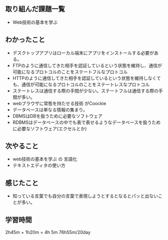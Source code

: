## 取り組んだ課題一覧

- Web技術の基本を学ぶ

## わかったこと

- デスクトップアプリはローカル端末にアプリをインストールする必要がある。
- FTPのように通信してきた相手を認証しているという状態を維持し、通信が可能になるプロトコルのことをステートフルなプロトコル
- HTTPのように通信してきた相手を認証しているという状態を維持しなくても、通信が可能になるプロトコルのことをステートレスなプロトコル
- ステートレスは通信する際の手間が少ない。ステートフルは通信する際の手間が多い。
- webブラウザに常態を持たせる技術 がCoockie
- データベースは単なる情報の集まり。
- DBMSはDBを扱うために必要なソフトウェア
- RDBMSはデータベースの中でも表で表せるようなデータベースを扱うために必要なソフトウェア(エクセルとか)

## 次やること

- web技術の基本を学ぶ の 言語化
- テキストエディタの使い方

## 感じたこと

- 知っている言葉でも自分の言葉で表現しようとするとなるとパッと出ないことが多い。

## 学習時間

 2h45m + 1h20m = 4h 5m
76h55m/20day
